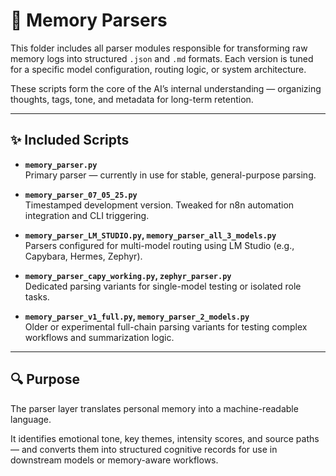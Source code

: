 # 🧠 Memory Parsers

This folder includes all parser modules responsible for transforming raw memory logs into structured `.json` and `.md` formats. Each version is tuned for a specific model configuration, routing logic, or system architecture.

These scripts form the core of the AI’s internal understanding — organizing thoughts, tags, tone, and metadata for long-term retention.

---

## ✨ Included Scripts

- **`memory_parser.py`**  
  Primary parser — currently in use for stable, general-purpose parsing.

- **`memory_parser_07_05_25.py`**  
  Timestamped development version. Tweaked for n8n automation integration and CLI triggering.

- **`memory_parser_LM_STUDIO.py`, `memory_parser_all_3_models.py`**  
  Parsers configured for multi-model routing using LM Studio (e.g., Capybara, Hermes, Zephyr).

- **`memory_parser_capy_working.py`, `zephyr_parser.py`**  
  Dedicated parsing variants for single-model testing or isolated role tasks.

- **`memory_parser_v1_full.py`, `memory_parser_2_models.py`**  
  Older or experimental full-chain parsing variants for testing complex workflows and summarization logic.

---

## 🔍 Purpose

The parser layer translates personal memory into a machine-readable language.

It identifies emotional tone, key themes, intensity scores, and source paths — and converts them into structured cognitive records for use in downstream models or memory-aware workflows.

